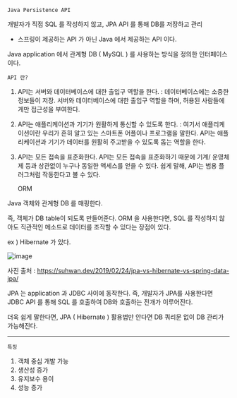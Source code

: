     Java Persistence API
    
개발자가 직접 SQL 를 작성하지 않고, JPA API 를 통해 DB를 저장하고 관리

* 스프링이 제공하는 API 가 아닌 Java 에서 제공하는 API 이다.

Java application 에서 관계형 DB ( MySQL ) 를 사용하는 방식을 정의한 인터페이스 이다.

    API 란?
    
1. API는 서버와 데이터베이스에 대한 출입구 역할을 한다.
: 데이터베이스에는 소중한 정보들이 저장. 서버와 데이터베이스에 대한 출입구 역할을 하며, 허용된 사람들에게만 접근성을 부여한다.

2. API는 애플리케이션과 기기가 원활하게 통신할 수 있도록 한다.
: 여기서 애플리케이션이란 우리가 흔히 알고 있는 스마트폰 어플이나 프로그램을 말한다. API는 애플리케이션과 기기가 데이터를 원활히 주고받을 수 있도록 돕는 역할을 한다.

3. API는 모든 접속을 표준화한다.
API는 모든 접속을 표준화하기 때문에 기계/ 운영체제 등과 상관없이 누구나 동일한 액세스를 얻을 수 있다. 쉽게 말해, API는 범용 플러그처럼 작동한다고 볼 수 있다.

    ORM
    
Java 객체와 관계형 DB 를 매핑한다.

즉, 객체가 DB table이 되도록 만들어준다. ORM 을 사용한다면, SQL 를 작성하지 않아도 직관적인 메소드로 데이터를 조작할 수 있다는 장점이 있다.

ex ) Hibernate 가 있다.

![image](https://user-images.githubusercontent.com/44426450/132117963-afc4b030-1e71-4a6c-90b4-982075f45eee.png)

사진 출처 : https://suhwan.dev/2019/02/24/jpa-vs-hibernate-vs-spring-data-jpa/

JPA 는 application 과 JDBC 사이에 동작한다. 즉, 개발자가 JPA를 사용한다면 JDBC API 를 통해 SQL 를 호출하여 DB와 호출하는 전개가 이루어진다.

더욱 쉽게 말한다면, JPA ( Hibernate ) 활용법만 안다면 DB 쿼리문 없이 DB 관리가 가능해진다.

---------------------

    특징
    
1. 객체 중심 개발 가능
2. 생산성 증가
3. 유지보수 용이
4. 성능 증가
